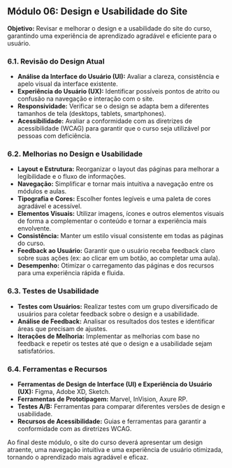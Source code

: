 ## Módulo 06: Design e Usabilidade do Site

**Objetivo:** Revisar e melhorar o design e a usabilidade do site do curso, garantindo uma experiência de aprendizado agradável e eficiente para o usuário.

### 6.1. Revisão do Design Atual

*   **Análise da Interface do Usuário (UI):** Avaliar a clareza, consistência e apelo visual da interface existente.
*   **Experiência do Usuário (UX):** Identificar possíveis pontos de atrito ou confusão na navegação e interação com o site.
*   **Responsividade:** Verificar se o design se adapta bem a diferentes tamanhos de tela (desktops, tablets, smartphones).
*   **Acessibilidade:** Avaliar a conformidade com as diretrizes de acessibilidade (WCAG) para garantir que o curso seja utilizável por pessoas com deficiência.

### 6.2. Melhorias no Design e Usabilidade

*   **Layout e Estrutura:** Reorganizar o layout das páginas para melhorar a legibilidade e o fluxo de informações.
*   **Navegação:** Simplificar e tornar mais intuitiva a navegação entre os módulos e aulas.
*   **Tipografia e Cores:** Escolher fontes legíveis e uma paleta de cores agradável e acessível.
*   **Elementos Visuais:** Utilizar imagens, ícones e outros elementos visuais de forma a complementar o conteúdo e tornar a experiência mais envolvente.
*   **Consistência:** Manter um estilo visual consistente em todas as páginas do curso.
*   **Feedback ao Usuário:** Garantir que o usuário receba feedback claro sobre suas ações (ex: ao clicar em um botão, ao completar uma aula).
*   **Desempenho:** Otimizar o carregamento das páginas e dos recursos para uma experiência rápida e fluida.

### 6.3. Testes de Usabilidade

*   **Testes com Usuários:** Realizar testes com um grupo diversificado de usuários para coletar feedback sobre o design e a usabilidade.
*   **Análise de Feedback:** Analisar os resultados dos testes e identificar áreas que precisam de ajustes.
*   **Iterações de Melhoria:** Implementar as melhorias com base no feedback e repetir os testes até que o design e a usabilidade sejam satisfatórios.

### 6.4. Ferramentas e Recursos

*   **Ferramentas de Design de Interface (UI) e Experiência do Usuário (UX):** Figma, Adobe XD, Sketch.
*   **Ferramentas de Prototipagem:** Marvel, InVision, Axure RP.
*   **Testes A/B:** Ferramentas para comparar diferentes versões de design e usabilidade.
*   **Recursos de Acessibilidade:** Guias e ferramentas para garantir a conformidade com as diretrizes WCAG.

Ao final deste módulo, o site do curso deverá apresentar um design atraente, uma navegação intuitiva e uma experiência de usuário otimizada, tornando o aprendizado mais agradável e eficaz.
